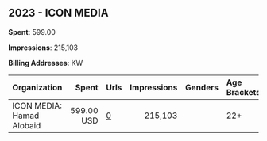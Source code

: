 ## 2023 - ICON MEDIA 
**Spent**: 599.00

**Impressions**: 215,103

**Billing Addresses**: KW

|Organization|Spent|Urls|Impressions|Genders|Age Brackets|Country Codes|
|:---|---:|:---|---:|:---|:---|:---|
|ICON MEDIA: Hamad Alobaid|599.00 USD|[0](https://www.snap.com/political-ads/asset/4bca6dab5b4ba3eec2304cb7a2a2a940389e948643a7e94f9fc261ce03c1f5e6?mediaType=jpeg)|215,103||22+|kuwait|
